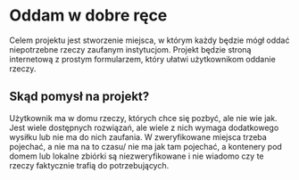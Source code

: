 # Oddam w dobre ręce

<p> Celem projektu jest stworzenie miejsca, w którym każdy będzie mógł oddać niepotrzebne rzeczy zaufanym instytucjom. Projekt będzie stroną internetową z prostym formularzem, który ułatwi użytkownikom oddanie rzeczy. </p>


## Skąd pomysł na projekt?

<p> Użytkownik ma w domu rzeczy, których chce się pozbyć, ale nie wie jak.
Jest wiele dostępnych rozwiązań, ale wiele z nich wymaga dodatkowego wysiłku lub nie ma do nich zaufania. W zweryfikowane miejsca trzeba pojechać, a nie ma na to czasu/ nie ma jak tam pojechać, a kontenery pod domem lub lokalne zbiórki są niezweryfikowane i nie wiadomo czy te rzeczy faktycznie trafią do potrzebujących. </p>
